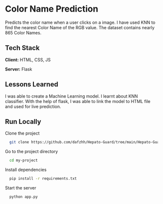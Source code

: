 
# Color Name Prediction

Predicts the color name when a user clicks on a image.
I have used KNN to find the nearest Color Name of the RGB value.
The dataset contains nearly 865 Color Names.

## Tech Stack

**Client:** HTML, CSS, JS

**Server:** Flask
  
## Lessons Learned

I was able to create a Machine Learning model. 
I learnt about KNN classifier. With the help of flask,
I was able to link the model to HTML file and used for live prediction.
  
## Run Locally

Clone the project

```bash
  git clone https://github.com/dafzhh/Hepato-Guard/tree/main/Hepato-Guard.git
```

Go to the project directory

```bash
  cd my-project
```

Install dependencies

```bash
  pip install -r requirements.txt
```

Start the server

```bash
  python app.py
```
